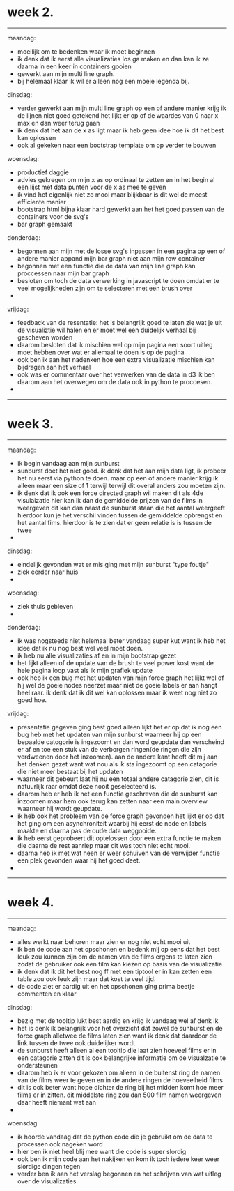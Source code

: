 # week 2.
***
maandag:
* moeilijk om te bedenken waar ik moet beginnen
* ik denk dat ik eerst alle visualizaties los ga maken en dan kan ik ze daarna in een keer in containers gooien
* gewerkt aan mijn multi line graph.
* bij helemaal klaar ik wil er alleen nog een moeie legenda bij.

dinsdag:
* verder gewerkt aan mijn multi line graph op een of andere manier krijg ik de lijnen niet goed getekend het lijkt er op of de waardes van 0 naar x max en dan weer terug gaan
* ik denk dat het aan de x as ligt maar ik heb geen idee hoe ik dit het best kan oplossen
* ook  al gekeken naar een bootstrap template om op verder te bouwen

woensdag:
* productief daggie
* advies gekregen om mijn x as op ordinaal te zetten en in het begin al een lijst met data punten voor de x as mee te geven 
* ik vind het eigenlijk niet zo mooi maar blijkbaar is dit wel de meest efficiente manier
* bootstrap html bijna klaar hard gewerkt aan het het goed passen van de containers voor de svg's 
* bar graph gemaakt

donderdag:
* begonnen aan mijn met de losse svg's inpassen in een pagina op een of andere manier appand mijn bar graph niet aan mijn row container
* begonnen met een functie die de data van mijn line graph kan proccessen naar mijn bar graph
* besloten om toch de data verwerking in javascript te doen omdat er te veel mogelijkheden zijn om te selecteren met een brush over 
* 

vrijdag:
* feedback van de resentatie: het is belangrijk goed te laten zie wat je uit de visualiztie wil halen en er moet wel een duidelijk verhaal bij gescheven worden
* daarom besloten dat ik mischien wel op mijn pagina een soort uitleg moet hebben over wat er allemaal te doen is op de pagina
* ook ben ik aan het nadenken hoe een extra visualizatie mischien kan bijdragen aan het verhaal
* ook was er commentaar over het verwerken van de data in d3 ik ben daarom aan het overwegen om de data ook in python te proccesen.
*

***
# week 3.
***

maandag:
* ik begin vandaag aan mijn sunburst
* sunburst doet het niet goed. ik denk dat het aan mijn data ligt, ik probeer het nu eerst via python te doen. maar op een of andere manier krijg ik alleen maar een size of 1 terwijl terwijl dit overal anders zou moeten zijn.
* ik denk dat ik ook een force directed graph wil maken dit als 4de visulaizatie hier kan ik dan de gemiddelde prijzen van de films in weergeven dit kan dan naast de sunburst staan die het aantal weergeeft hierdoor kun je het verschil vinden tussen de gemiddelde opbrengst en het aantal fims. hierdoor is te zien dat er geen relatie is is tussen de twee
* 

dinsdag:
* eindelijk gevonden wat er mis ging met mijn sunburst "type foutje"
* ziek eerder naar huis
* 

woensdag:
* ziek thuis gebleven
* 

donderdag:
* ik was nogsteeds niet helemaal beter vandaag super kut want ik heb het idee dat ik nu nog best wel veel moet doen.
* ik heb nu alle visualizaties af en in mijn bootstrap gezet
* het lijkt alleen of de update van de brush te veel power kost want de hele pagina loop vast als ik mijn grafiek update 
* ook heb ik een bug met het updaten van mijn force graph het lijkt wel of hij wel de goeie nodes neerzet maar niet de goeie labels er aan hangt heel raar. ik denk dat ik dit wel kan oplossen maar ik  weet nog niet zo goed hoe.

vrijdag:
* presentatie gegeven ging best goed alleen lijkt het er op dat ik nog een bug heb met het updaten van mijn sunburst waarneer hij op een bepaalde catogorie is ingezoomt en dan word geupdate dan verscheind er af en toe een stuk van de verborgen ringen(de ringen die zijn verdweenen door het inzoomen). aan de andere kant heeft dit mij aan het denken gezet want wat nou als ik sta ingezoomt op een catagorie die niet meer bestaat bij het updaten
* waarneer dit gebeurt laat hij nu een totaal andere catagorie zien, dit is natuurlijk raar omdat deze nooit geselecteerd is.
* daarom heb er heb ik net een functie geschreven die de sunburst kan inzoomen maar hem ook terug kan zetten naar een main overview waarneer hij wordt geupdate.
* ik heb ook het probleem van de force graph gevonden het lijkt er op dat het ging om een asynchroniteit waarbij hij eerst de node en labels maakte en daarna pas de oude data weggooide. 
* ik heb eerst geprobeert dit optelossen door een extra functie te maken die daarna de rest aanriep maar dit was toch niet echt mooi.
* daarna heb ik met wat heen er weer schuiven van de verwijder functie een plek gevonden waar hij het goed deet.
* 

***
# week 4.
***

maandag:
* alles werkt naar behoren maar zien er nog niet echt mooi uit
* ik ben de code aan het opschonen en bedenk mij op eens dat het best leuk zou kunnen zijn om de namen van de films ergens te laten zien zodat de gebruiker ook een film kan kiezen op basis van de visualizatie
* ik denk dat ik dit het best nog ff met een tiptool er in kan zetten een table zou ook leuk zijn maar dat kost te veel tijd.
* de code ziet er aardig uit en het opschonen ging prima beetje commenten en klaar

dinsdag:
* bezig met de tooltip lukt best aardig en krijg ik vandaag wel af denk ik
* het is denk ik belangrijk voor het overzicht dat zowel de sunburst en de force graph alletwee de films laten zien want ik denk dat daardoor de link tussen de twee ook duidelijker wordt
* de sunburst heeft alleen al een tooltip die laat zien hoeveel films er in een catagorie zitten dit is ook belangrijke informatie om de visualzatie te ondersteunen
* daarom heb ik er voor gekozen om alleen in de buitenst ring de namen van de films weer te geven en in de andere ringen de hoeveelheid films 
* dit is ook beter want hope dichter de ring bij het midden komt hoe meer films er in zitten. dit middelste ring zou dan 500 film namen weergeven daar heeft niemant wat aan
* 

woensdag
* ik hoorde vandaag dat de python code die je gebruikt om de data te processen ook nageken word 
* hier ben ik niet heel blij mee want die code is super slordig
* ook ben ik mijn code aan het nakijken en kom ik toch iedere keer weer slordige dingen tegen 
* verder ben ik aan het verslag begonnen en het schrijven van wat uitleg over de visualizaties